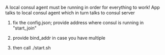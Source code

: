 
A local consul agent must be running in order for everything to work! App talks to local consul agent which in turn talks to consul server

1. fix the config.json; provide address where consul is running in "start_join"

2. provide bind_addr in case you have multiple 

3. then call ./start.sh

